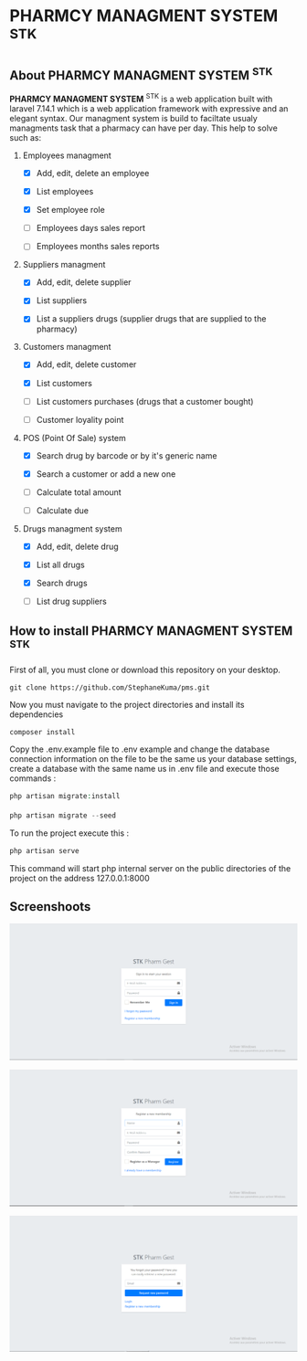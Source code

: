 <p align="center">
    <h1><b>PHARMCY MANAGMENT SYSTEM</b> <sup>STK</sup></h1>
</p>

## About <b>PHARMCY MANAGMENT SYSTEM</b> <sup>STK</sup>

<b>PHARMCY MANAGMENT SYSTEM</b> <sup>STK</sup> is a web application built with laravel 7.14.1 which is a web application framework with expressive and an elegant syntax. Our managment system is build to faciltate usualy managments task that a pharmacy can have per day. This help to solve such as:

1.  Employees managment

    -   [x] Add, edit, delete an employee

    -   [x] List employees 

    -   [x] Set employee role

    -   [ ] Employees days sales report

    -   [ ] Employees months sales reports

2.  Suppliers managment

    -   [x] Add, edit, delete supplier

    -   [x] List suppliers

    -   [x] List a suppliers drugs (supplier drugs that are supplied to the pharmacy)

3.  Customers managment

    -   [x] Add, edit, delete customer

    -   [x] List customers

    -   [ ] List customers purchases (drugs that a customer bought)

    -   [ ] Customer loyality point

4.  POS (Point Of Sale) system

    -   [x] Search drug by barcode or by it's generic name

    -   [x] Search a customer or add a new one

    -   [ ] Calculate total amount

    -   [ ] Calculate due

5.  Drugs managment system

    -   [x] Add, edit, delete drug

    -   [x] List all drugs

    -   [x] Search drugs

    -   [ ] List drug suppliers


## How to install <b>PHARMCY MANAGMENT SYSTEM</b> <sup>STK</sup>

First of all, you must clone or download this repository on your desktop.

```
git clone https://github.com/StephaneKuma/pms.git
```

Now you must navigate to the project directories and install its dependencies

```
composer install
```

Copy the .env.example file to .env example and change the database connection information on the file to be the same us your database settings, create a database with the same name us in .env file and execute those commands :

```php
php artisan migrate:install

php artisan migrate --seed
```


To run the project execute this :

```php
php artisan serve
```

This command will start php internal server on the public directories of the project on the address 127.0.0.1:8000



## Screenshoots


![Login screen](/screenshoots/login.png)

![Registration screen](/screenshoots/registration.png)

![Reset password screen](/screenshoots/reset.png)

